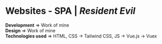 # Websites - SPA | _Resident Evil_
**Development** => Work of mine  
**Design** => Work of mine  
**Technologies used** => HTML, CSS -> Tailwind CSS, JS -> Vue.js -> Vuex
